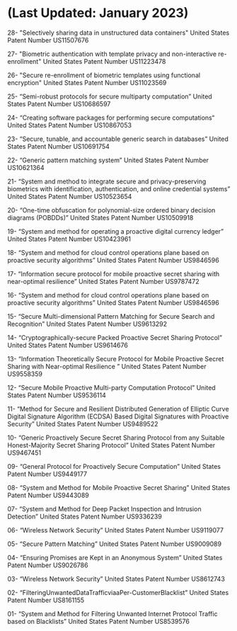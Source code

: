# (Last Updated: January 2023)

28- "Selectively sharing data in unstructured data containers" United States Patent Number US11507676

27- "Biometric authentication with template privacy and non-interactive re-enrollment" United States Patent Number US11223478

26- "Secure re-enrollment of biometric templates using functional encryption" United States Patent Number US11023569

25- “Semi-robust protocols for secure multiparty computation” United States Patent Number US10686597

24- “Creating software packages for performing secure computations“ United States Patent Number  US10867053

23- “Secure, tunable, and accountable generic search in databases” United States Patent Number US10691754

22- “Generic pattern matching system” United States Patent Number US10621364

21- “System and method to integrate secure and privacy-preserving biometrics with identification, authentication, and online credential systems” United States Patent Number US10523654

20- “One-time obfuscation for polynomial-size ordered binary decision diagrams (POBDDs)” United States Patent Number US10509918

19- “System and method for operating a proactive digital currency ledger” United States Patent Number US10423961

18- “System and method for cloud control operations plane based on proactive security algorithms” United States Patent Number US9846596

17- “Information secure protocol for mobile proactive secret sharing with near-optimal resilience” United States Patent Number US9787472

16- “System and method for cloud control operations plane based on proactive security algorithms” United States Patent Number US9846596

15- “Secure Multi-dimensional Pattern Matching for Secure Search and Recognition” United States Patent Number US9613292

14- “Cryptographically-secure Packed Proactive Secret Sharing Protocol” United States Patent Number US9614676

13- “Information Theoretically Secure Protocol for Mobile Proactive Secret Sharing with Near-optimal Resilience ” United States Patent Number US9558359

12- “Secure Mobile Proactive Multi-party Computation Protocol” United States Patent Number US9536114

11- “Method for Secure and Resilient Distributed Generation of Elliptic Curve Digital Signature Algorithm (ECDSA) Based Digital Signatures with Proactive Security” United States Patent Number US9489522

10- “Generic Proactively Secure Secret Sharing Protocol from any Suitable Honest-Majority Secret Sharing Protocol” United States Patent Number US9467451

09- “General Protocol for Proactively Secure Computation” United States Patent Number US9449177

08- “System and Method for Mobile Proactive Secret Sharing” United States Patent Number US9443089

07- “System and Method for Deep Packet Inspection and Intrusion Detection” United States Patent Number US9336239

06- “Wireless Network Security” United States Patent Number US9119077

05- “Secure Pattern Matching” United States Patent Number US9009089

04- “Ensuring Promises are Kept in an Anonymous System” United States Patent Number US9026786

03- “Wireless Network Security” United States Patent Number US8612743

02- “FilteringUnwantedDataTrafficviaaPer-CustomerBlacklist” United States Patent Number US8161155

01- “System and Method for Filtering Unwanted Internet Protocol Traffic based on Blacklists” United States Patent Number US8539576
